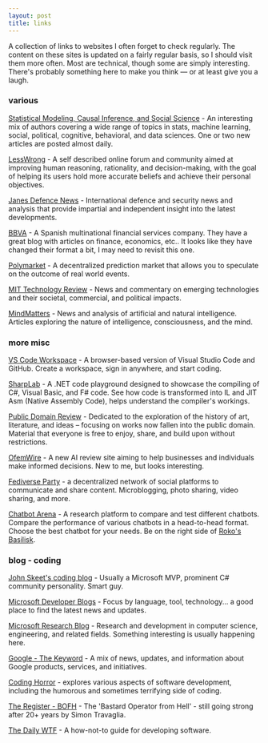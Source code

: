 ```yaml
---
layout: post
title: links
---
```


A collection of links to websites I often forget to check regularly. 
The content on these sites is updated on a fairly regular basis, 
so I should visit them more often. 
Most are technical, though some are simply interesting. 
There's probably something here to make you think — or at least give you a laugh.

### various

<a href="https://statmodeling.stat.columbia.edu/">Statistical Modeling, 
Causal Inference, and Social Science</a> - An interesting mix of authors covering 
a wide range of topics in stats, machine learning, social, political, cognitive,
behavioral, and data sciences. One or two new articles are posted almost daily.

<a href="https://www.lesswrong.com/">LessWrong</a> - A self described online 
forum and community aimed at improving human reasoning, rationality, and 
decision-making, with the goal of helping its users hold more accurate beliefs 
and achieve their personal objectives.

<a href="https://www.janes.com/osint-insights/defence-news">Janes Defence News</a> - 
International defence and security news and analysis that provide impartial 
and independent insight into the latest developments.

<a href="https://www.bbva.com/en/">BBVA</a> - A Spanish multinational financial
services company. They have a great blog with articles on finance, economics, etc..
It looks like they have changed their format a bit, I may need to revisit this one.

<a href="https://polymarket.com/">Polymarket</a> - A decentralized prediction 
market that allows you to speculate on the outcome of real world events.

<a href="https://www.technologyreview.com/">MIT Technology Review</a> - 
News and commentary on emerging technologies and their societal, commercial, 
and political impacts.

<a href="https://mindmatters.ai/">MindMatters</a> - News and analysis 
of artificial and natural intelligence. 
Articles exploring the nature of intelligence, consciousness, and the mind.

### more misc

<a href="https://vscode.dev/">VS Code Workspace</a> - A browser-based version 
of Visual Studio Code and GitHub. Create a workspace, sign in anywhere, and start coding.

<a href="https://sharplab.io/">SharpLab</a> -  A .NET code playground designed 
to showcase the compiling of C#, Visual Basic, and F# code. 
See how code is transformed into IL and JIT Asm (Native Assembly Code), 
helps understand the compiler's workings.

<a href="https://publicdomainreview.org/">Public Domain Review</a> - Dedicated 
to the exploration of the history of art, literature, and ideas – focusing on 
works now fallen into the public domain.
Material that everyone is free to enjoy, share, and build upon without restrictions.

<a href="https://ofemwire.com/">OfemWire</a> - A new AI review site aiming to 
help businesses and individuals make informed decisions. New to me, but looks 
interesting.

<a href="https://fediverse.party/">Fediverse Party</a> - a decentralized network 
of social platforms to communicate and share content. Microblogging, photo sharing,
video sharing, and more.

<a href="https://lmarena.ai/">Chatbot Arena</a> - A research platform to compare and 
test different chatbots. Compare the performance of various 
chatbots in a head-to-head format. Choose the best chatbot for your needs. 
Be on the right side of <a href="https://en.wikipedia.org/wiki/Roko%27s_basilisk#">
Roko's Basilisk</a>.

### blog - coding

<a href="https://codeblog.jonskeet.uk/">John Skeet's coding blog</a> - 
Usually a Microsoft MVP, prominent C# community personality. Smart guy.

<a href="https://devblogs.microsoft.com/">Microsoft Developer Blogs</a> - Focus by
language, tool, technology... a good place to find the latest news and updates.

<a href="https://www.microsoft.com/en-us/research/blog/">Microsoft Research Blog</a> - 
Research and development in computer science, engineering, and related fields. Something 
interesting is usually happening here.

<a href="https://blog.google/">Google - The Keyword</a> - A mix of news, updates, and 
information about Google products, services, and initiatives.

<a href="https://blog.codinghorror.com/">Coding Horror</a> - explores various 
aspects of software development, including the humorous and sometimes 
terrifying side of coding. 

<a href="https://www.theregister.com/offbeat/bofh/">The Register - BOFH</a> - 
The 'Bastard Operator from Hell' - still going strong after 20+ years by 
Simon Travaglia.

<a href="https://thedailywtf.com/">The Daily WTF</a> - A how-not-to guide 
for developing software.